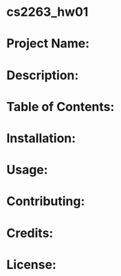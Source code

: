 # cs2263_hw01

# Project Name:

# Description:

# Table of Contents:

# Installation:

# Usage:

# Contributing:

# Credits:

# License: